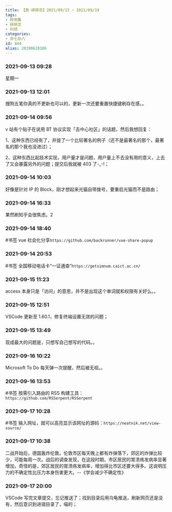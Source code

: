 ```yaml
---
title: 【真·碎碎念】2021/09/13 ~ 2021/09/19
tags:
- 碎雨集
- 碎碎念
- 纠结
categories:
- 杂七杂八
id: 844
alias: 20190628106
---
```

### 2021-09-13 09:28
星期一

<!--more-->

### 2021-09-13 12:01
搜狗五笔你真的不更新也可以的，更新一次还要重置快捷键刷存在感。。

### 2021-09-14 09:56
v 站有个贴子在说用 BT 协议实现「去中心社区」的话题，然后我想回复：

1、这种东西已经有了，并提了一个比较著名的例子（还不是最著名的那个，最著名的那个我也没进过）；

2、这种东西比起技术实现，用户量才是问题，用户量上不去没有用的意义，上去了又会暴露另外的问题；提交后我就被 403 了-_-!；

### 2021-09-14 10:03
好像是针对 IP 的 Block，刚才想起来光猫自带拨号，要重启光猫而不是路由；

### 2021-09-14 16:33
果然刷知乎会很焦虑。2

### 2021-09-14 18:40
\#书签 vue 社会化分享`https://github.com/backrunner/vue-share-popup`

### 2021-09-14 20:53
\#书签 全国移动电话卡“一证通查”`https://getsimnum.caict.ac.cn/`

### 2021-09-15 11:23
access 本身只是「访问」的意思，并不是出现这个单词就和权限有关好么。。

### 2021-09-15 12:51
VSCode 更新至 1.60.1，修复终端设置无效的问题；

### 2021-09-15 13:49
现成最大的问题是，只想写自己想写的代码。。

### 2021-09-16 10:22
Microsoft To Do 每天弹一次提醒，然后被无视。。

### 2021-09-16 13:53
\#书签 按需引入路由的 RSS 构建工具：`https://github.com/RSSerpent/RSSerpent`

### 2021-09-17 10:28
\#书签 输入网址，就可以高亮显示该网址的源码：`https://neatnik.net/view-source/`

### 2021-09-17 10:38
二战开始后，德国轰炸伦敦。伦敦市区每天晚上都有炸弹落下，郊区的炸弹比较少，可能每周一次。战后的调查发现，在这段时期，市区居民的胃溃疡发病率显著增加，奇怪的是，郊区居民的胃溃疡发病率，增加得比市区还要大得多。这说明压力的不确定性比压力本身伤害更大。--《学会减少不确定性》

### 2021-09-17 20:00
VSCode 写完文章提交，忘记推送了；找到目录后用乌龟推送，刷新网页还是没有，然后意识到进错目录了，喵的；
